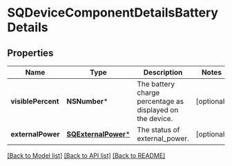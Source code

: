 # SQDeviceComponentDetailsBatteryDetails

## Properties
Name | Type | Description | Notes
------------ | ------------- | ------------- | -------------
**visiblePercent** | **NSNumber*** | The battery charge percentage as displayed on the device. | [optional] 
**externalPower** | [**SQExternalPower***](SQExternalPower.md) | The status of external_power. | [optional] 

[[Back to Model list]](../README.md#documentation-for-models) [[Back to API list]](../README.md#documentation-for-api-endpoints) [[Back to README]](../README.md)


